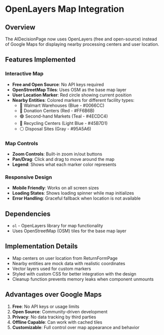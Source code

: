 # OpenLayers Map Integration

## Overview

The AIDecisionPage now uses OpenLayers (free and open-source) instead of Google Maps for displaying nearby processing centers and user location.

## Features Implemented

### Interactive Map
- **Free and Open Source**: No API keys required
- **OpenStreetMap Tiles**: Uses OSM as the base map layer
- **User Location Marker**: Red circle showing current position
- **Nearby Entities**: Colored markers for different facility types:
  - 🔵 Walmart Warehouses (Blue - #0066CC)
  - 🔴 Donation Centers (Red - #FF6B6B)
  - 🟢 Second-hand Markets (Teal - #4ECDC4)
  - 🔵 Recycling Centers (Light Blue - #45B7D1)
  - ⚪ Disposal Sites (Gray - #95A5A6)

### Map Controls
- **Zoom Controls**: Built-in zoom in/out buttons
- **Pan/Drag**: Click and drag to move around the map
- **Legend**: Shows what each marker color represents

### Responsive Design
- **Mobile Friendly**: Works on all screen sizes
- **Loading States**: Shows loading spinner while map initializes
- **Error Handling**: Graceful fallback when location is not available

## Dependencies

- `ol` - OpenLayers library for map functionality
- Uses OpenStreetMap (OSM) tiles for the base map layer

## Implementation Details

- Map centers on user location from ReturnFormPage
- Nearby entities are mock data with realistic coordinates
- Vector layers used for custom markers
- Styled with custom CSS for better integration with the design
- Cleanup function prevents memory leaks when component unmounts

## Advantages over Google Maps

1. **Free**: No API keys or usage limits
2. **Open Source**: Community-driven development
3. **Privacy**: No data tracking by third parties
4. **Offline Capable**: Can work with cached tiles
5. **Customizable**: Full control over map appearance and behavior

